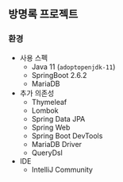 ## 방명록 프로젝트
### 환경
- 사용 스펙
    - Java 11 (`adoptopenjdk-11`)
    - SpringBoot 2.6.2
    - MariaDB
- 추가 의존성
    - Thymeleaf
    - Lombok
    - Spring Data JPA
    - Spring Web
    - Spring Boot DevTools
    - MariaDB Driver
    - QueryDsl
- IDE
    - IntelliJ Community
